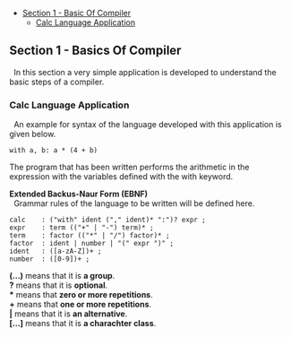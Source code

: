 * [Section 1 - Basic Of Compiler](#sect1)
    * [Calc Language Application](#calc)

<a name="sect1"></a>

##  <b> Section 1 - Basics Of Compiler </b>
&nbsp; In this section a very simple application is developed to understand the basic steps of a compiler. </br>

<a name="calc"></a>

### <b> Calc Language Application</b>
&nbsp; An example for syntax of the language developed with this application is given below.
```
with a, b: a * (4 + b)
```
The program that has been written performs the arithmetic in the expression with the variables defined with the with keyword.


<b>Extended Backus-Naur Form (EBNF)</b> </br>
&nbsp; Grammar rules of the language to be written will be defined here.
```
calc    : ("with" ident ("," ident)* ":")? expr ;
expr    : term (("+" | "-") term)* ;
term    : factor (("*" | "/") factor)* ;
factor  : ident | number | "(" expr ")" ;
ident   : ([a-zA-Z])+ ;
number  : ([0-9])+ ;
```
<b>(...)</b> means that it is <b>a group</b>.</br>
<b>?</b> means that it is <b>optional</b>.</br>
<b>*</b> means that <b>zero or more repetitions</b>.</br>
<b>+</b> means that <b>one or more repetitions</b>.</br>
<b>|</b> means that it is <b>an alternative</b>.</br>
<b>[...]</b> means that it is <b>a charachter class</b>.</br>

